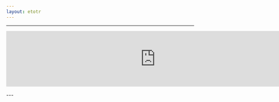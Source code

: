 ```yaml
---
layout: etotr
---
```

---
<p id="top"><iframe src="https://docs.google.com/gview?url={{ site.etotr_url }}/2019/TOTR_2019_01.pdf&embedded=true" width="800" height="auto" frameborder="0" allowfullscreen="true" mozallowfullscreen="true" webkitallowfullscreen="true">Try clicking refresh..</iframe></p>
---
